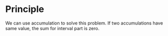 # Principle
We can use accumulation to solve this problem. If two accumulations have same value, the sum for interval part is zero.
